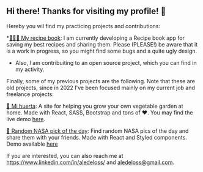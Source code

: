 ## Hi there! Thanks for visiting my profile! 🤗

Hereby you wil find my practicing projects and contributions:

*[👩🏻‍🍳 My recipe book](https://github.com/aledeloss/recipe-book): I am currently developing a Recipe book app for saving my best recipes and sharing them.  Please (PLEASE!) be aware that it is a work in progress, so you might find some bugs and a quite ugly design.
* Also, I am contribuiting to an open source project, which you can find in my activity.

Finally, some of my previous projects are the following. Note that these are old projects, since in 2022 I've been focused mainly on my current job and freelance projects:

[🌱 Mi huerta](https://github.com/aledeloss/mi-huerta): A site for helping you grow your own vegetable garden at home. Made with React, SASS, Bootstrap and tons of ❤️. You may find the live demo [here](https://mi-huerta.vercel.app/).

[🚀 Random NASA pick of the day](https://github.com/aledeloss/nasa-photos): Find random NASA pics of the day and share them with your friends. Made with React and Styled components. Demo available [here](https://nasa-photos-eosin.vercel.app/)

If you are interested, you can also reach me at https://www.linkedin.com/in/aledeloss/ and aledeloss@gmail.com.
